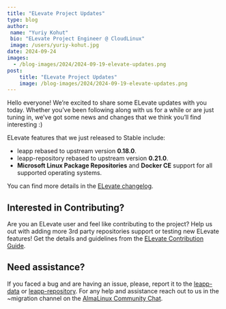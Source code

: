 ```yaml
---
title: "ELevate Project Updates"
type: blog
author: 
 name: "Yuriy Kohut"
 bio: "ELevate Project Engineer @ CloudLinux"
 image: /users/yuriy-kohut.jpg
date: 2024-09-24
images:
  - /blog-images/2024/2024-09-19-elevate-updates.png
post: 
    title: "ELevate Project Updates"
    image: /blog-images/2024/2024-09-19-elevate-updates.png
---
```


Hello everyone! We’re excited to share some ELevate updates with you today. Whether you’ve been following along with us for a while or are just tuning in, we’ve got some news and changes that we think you’ll find interesting :)

ELevate features that we just released to Stable include: 
* leapp rebased to upstream version **0.18.0**.
* leapp-repository rebased to upstream version **0.21.0**.
* **Microsoft Linux Package Repositories** and **Docker CE** support for all supported operating systems.

You can find more details in the [ELevate changelog](https://wiki.almalinux.org/elevate/Changelog.html).

## Interested in Contributing? 

Are you an ELevate user and feel like contributing to the project? Help us out with adding more 3rd party repositories support or testing new ELevate features! Get the details and guidelines from the [ELevate Contribution Guide](https://wiki.almalinux.org/elevate/Contribution-guide.html).

## Need assistance? 

If you faced a bug and are having an issue, please, report it to the [leapp-data](https://github.com/AlmaLinux/leapp-data/issues) or [leapp-repository](https://github.com/AlmaLinux/leapp-repository).
For any help and assistance reach out to us in the ~migration channel on the [AlmaLinux Community Chat](https://chat.almalinux.org/almalinux/channels/migration). 
